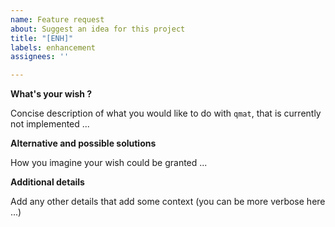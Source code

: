 ```yaml
---
name: Feature request
about: Suggest an idea for this project
title: "[ENH]"
labels: enhancement
assignees: ''

---
```


**What's your wish ?**

Concise description of what you would like to do with `qmat`, that is currently not implemented ...

**Alternative and possible solutions**

How you imagine your wish could be granted ...

**Additional details**

Add any other details that add some context (you can be more verbose here ...)
